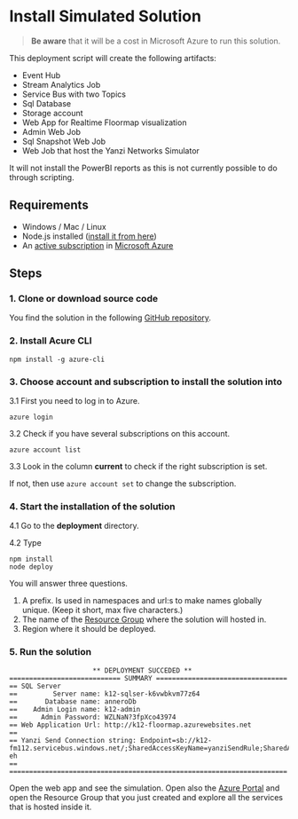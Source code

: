 # Install Simulated Solution
> **Be aware** that it will be a cost in Microsoft Azure to run this solution.

This deployment script will create the following artifacts:
- Event Hub
- Stream Analytics Job
- Service Bus with two Topics
- Sql Database
- Storage account
- Web App for Realtime Floormap visualization 
- Admin Web Job
- Sql Snapshot Web Job
- Web Job that host the Yanzi Networks Simulator

It will not install the PowerBI reports as this is not currently possible to do through scripting.

## Requirements
* Windows / Mac / Linux
* Node.js installed ([install it from here](https://nodejs.org/en/))
* An [active subscription](https://azure.microsoft.com/en-us/free/) in [Microsoft Azure](http://www.azure.com)

## Steps

### 1. Clone or download source code
You find the solution in the following [GitHub repository](http://aka.ms/annero).

### 2. Install Acure CLI
    npm install -g azure-cli

### 3. Choose account and subscription to install the solution into
3.1 First you need to log in to Azure. 

    azure login

3.2 Check if you have several subscriptions on this account.

    azure account list

3.3 Look in the column **current** to check if the right subscription is set.

If not, then use `azure account set` to change the subscription.

### 4. Start the installation of the solution
4.1 Go to the **deployment** directory.

4.2 Type

    npm install
    node deploy

You will answer three questions.

1. A prefix. Is used in namespaces and url:s to make names globally unique. (Keep it short, 
max five characters.)
2. The name of the [Resource Group](https://azure.microsoft.com/en-us/documentation/articles/resource-group-overview/) where the solution will hosted in.
3. Region where it should be deployed.

### 5. Run the solution ###
                         ** DEPLOYMENT SUCCEDED **
    ============================ SUMMARY =================================
    == SQL Server
    ==         Server name: k12-sqlser-k6vwbkvm77z64
    ==       Database name: anneroDb
    ==    Admin Login name: k12-admin
    ==      Admin Password: WZLNaN?3fpXco43974
    == Web Application Url: http://k12-floormap.azurewebsites.net
    ==
    == Yanzi Send Connection string: Endpoint=sb://k12-fm112.servicebus.windows.net/;SharedAccessKeyName=yanziSendRule;SharedAccessKey=Ph4/CyJU63zSYGB5tmimytWL19rzUXmzBSgrLX85bwQ=;EntityPath=annero-eh
    ==
    ======================================================================
Open the web app and see the simulation. Open also the [Azure Portal](http://portal.azure.com) and open the 
Resource Group that you just created and explore all the services that is hosted inside it.

